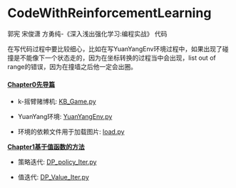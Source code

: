 # CodeWithReinforcementLearning
郭宪 宋俊潇 方勇纯-《深入浅出强化学习:编程实战》  代码

在写代码过程中要比较细心，比如在写YuanYangEnv环境过程中，如果出现了碰撞是不能像下一个状态走的，因为在坐标转换的过程当中会出现，list out of range的错误，因为在撞墙之后他一定会出圈。

#### [Chapter0先导篇](https://github.com/va1ids/ReinforcementLearningCode/tree/main/Chapter0%E5%85%88%E5%AF%BC%E7%AF%87)

- k-摇臂赌博机:  [KB_Game.py](https://github.com/va1ids/ReinforcementLearningCode/blob/main/Chapter0%E5%85%88%E5%AF%BC%E7%AF%87/KB_Game_RL/KB_Game.py)

- YuanYang环境:  [YuanYangEnv.py](https://github.com/va1ids/ReinforcementLearningCode/blob/main/Chapter0%E5%85%88%E5%AF%BC%E7%AF%87/MarkovEnv/YuanYangEnv.py)

- 环境的依赖文件用于加载图片:  [load.py](https://github.com/va1ids/ReinforcementLearningCode/blob/main/Chapter0%E5%85%88%E5%AF%BC%E7%AF%87/MarkovEnv/load.py)

[**Chapter1基于值函数的方法**](https://github.com/Vaild/CodeWithReinforcementLearning/tree/main/Chapter1%E5%9F%BA%E4%BA%8E%E5%80%BC%E5%87%BD%E6%95%B0%E7%9A%84%E6%96%B9%E6%B3%95)

- 策略迭代:  [DP_policy_Iter.py](https://github.com/va1ids/ReinforcementLearningCode/blob/main/Chapter1%E5%9F%BA%E4%BA%8E%E5%80%BC%E5%87%BD%E6%95%B0%E7%9A%84%E6%96%B9%E6%B3%95/%E5%9F%BA%E4%BA%8E%E5%8A%A8%E6%80%81%E8%A7%84%E5%88%92%E7%9A%84%E6%96%B9%E6%B3%95/DP_Value_Iter.py)

- 值迭代:  [DP_Value_Iter.py](https://github.com/va1ids/ReinforcementLearningCode/blob/main/Chapter1%E5%9F%BA%E4%BA%8E%E5%80%BC%E5%87%BD%E6%95%B0%E7%9A%84%E6%96%B9%E6%B3%95/%E5%9F%BA%E4%BA%8E%E5%8A%A8%E6%80%81%E8%A7%84%E5%88%92%E7%9A%84%E6%96%B9%E6%B3%95/DP_policy_Iter.py)

